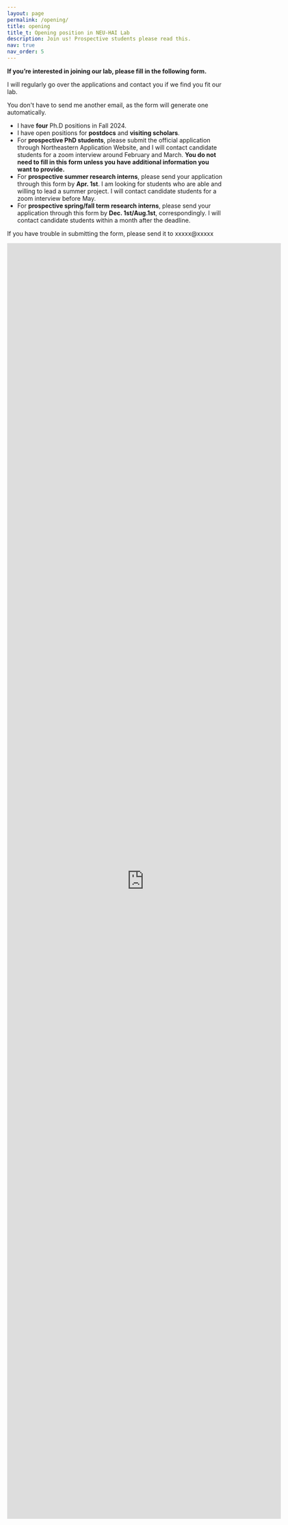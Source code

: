 ```yaml
---
layout: page
permalink: /opening/
title: opening
title_t: Opening position in NEU-HAI Lab
description: Join us! Prospective students please read this.
nav: true
nav_order: 5
---
```


**If you’re interested in joining our lab, please fill in the following form.**

I will regularly go over the applications and contact you if we find you fit our lab.

You don't have to send me another email, as the form will generate one automatically.

- I have **four** Ph.D positions in Fall 2024.
- I have open positions for **postdocs** and **visiting scholars**.
- For **prospective PhD students**, please submit the official application through Northeastern Application Website, and I will contact candidate students for a zoom interview around February and March.  **You do not need to fill in this form unless you have additional information you want to provide.**
- For **prospective summer research interns**, please send your application through this form by **Apr. 1st**. I am looking for students who are able and willing to lead a summer project. I will contact candidate students for a zoom interview before May.
- For **prospective spring/fall term research interns**, please send your application through this form by **Dec. 1st/Aug.1st**, correspondingly. I will contact candidate students within a month after the deadline.
  
If you have trouble in submitting the form, please send it to xxxxx@xxxxx

<div>
    <iframe src="https://docs.google.com/forms/d/e/1FAIpQLScmKKAA4LZaXtI2CQ76NsNsytSvBDJfGA-z3k0lurTB_O_cXw/viewform?embedded=true" width="640" height="2978" frameborder="0" marginheight="0" marginwidth="0" align="middle">loading…</iframe>
</div>